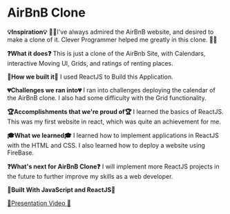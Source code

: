 # AirBnB Clone

<b>💡Inspiration💡</b>
🌴🌇I've always admired the AirBnB website, and desired to make a clone of it. Clever Programmer helped me greatly in this clone. 🌇🌴


<b>❓What it does❓</b>
This is just a clone of the AirBnb Site, with Calendars, interactive Moving UI, Grids, and ratings of renting places. 

<b>🔨How we built it🔨</b>
I used ReactJS to Build this Application. 


<b>💔Challenges we ran into💔</b>
I ran into challenges deploying the calendar of the AirBnB clone. I also had some difficulty with the Grid functionality. 


<b>🏆Accomplishments that we're proud of🏆</b>
I learned the basics of ReactJS. This was my first website in react, which was quite an achievement for me. 


<b>🎓What we learned🎓</b>
I learned how to implement applications in ReactJS with the HTML and CSS. I also learned how to deploy a website using FireBase. 


<b>❓What's next for AirBnB Clone❓</b>
I will implement more ReactJS projects in the future to further improve my skills as a web developer. 


<b>💙Built With JavaScript and ReactJS💙</b>


<a href = "https://www.youtube.com/watch?v=fPGej-8Xxl4"> 🎥Presentation Video 🎥</a>
